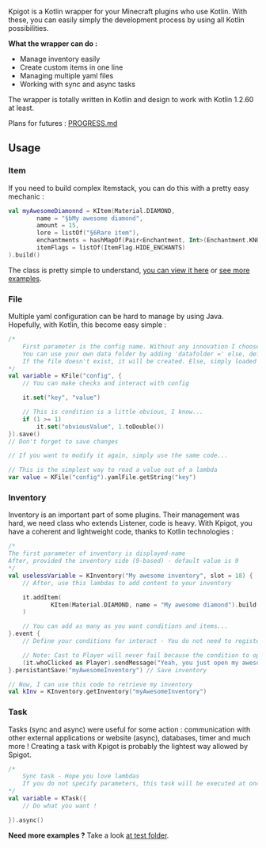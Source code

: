 Kpigot is a Kotlin wrapper for your Minecraft plugins who use Kotlin. With these, you can easily simply the development 
process by using all Kotlin possibilities.

**What the wrapper can do :**
* Manage inventory easily
* Create custom items in one line
* Managing multiple yaml files
* Working with sync and async tasks

The wrapper is totally written in Kotlin and design to work with Kotlin 1.2.60 at least.

Plans for futures : [PROGRESS.md](PROGRESS.md)

## Usage

### Item

If you need to build complex Itemstack, you can do this with a pretty easy mechanic :
```kotlin
val myAwesomeDiamonnd = KItem(Material.DIAMOND,
        name = "§bMy awesome diamond",
        amount = 15,
        lore = listOf("§6Rare item"),
        enchantments = hashMapOf(Pair<Enchantment, Int>(Enchantment.KNOCKBACK, 5)),
        itemFlags = listOf(ItemFlag.HIDE_ENCHANTS)
).build()
```

The class is pretty simple to understand, [you can view it here](src/main/kotlin/fr/discowzombie/kpigot/tool/KItem.kt) or [see
more examples](src/test/kotlin/fr/discowzombie/kpigot/example/item/Item.kt).

### File

Multiple yaml configuration can be hard to manage by using Java. Hopefully, with Kotlin, this become easy simple :
````kotlin
/*
    First parameter is the config name. Without any innovation I choose 'config' but fell free to use your own!
    You can use your own data folder by adding 'datafolder =' else, default is used (plugins/Kpigot)
    If the file doesn't exist, it will be created. Else, simply loaded
*/
val variable = KFile("config", {
    // You can make checks and interact with config

    it.set("key", "value")

    // This is condition is a little obvious, I know...
    if (1 >= 1)
        it.set("obviousValue", 1.toDouble())
}).save()
// Don't forget to save changes

// If you want to modify it again, simply use the same code...

// This is the simplest way to read a value out of a lambda
var value = KFile("config").yamlFile.getString("key")
````

### Inventory

Inventory is an important part of some plugins. Their management was hard, we need class who extends Listener, code is heavy. With
Kpigot, you have a coherent and lightweight code, thanks to Kotlin technologies :
```kotlin
/*
The first parameter of inventory is displayed-name
After, provided the inventory side (9-based) - default value is 9
*/
val uselessVariable = KInventory("My awesome inventory", slot = 18) {
    // After, use this lambdas to add content to your inventory

    it.addItem(
            KItem(Material.DIAMOND, name = "My awesome diamond").build()
    )

    // You can add as many as you want conditions and items...
}.event {
    // Define your conditions for interact - You do not need to register your class as Listener, the plugin had done it for you!

    // Note: Cast to Player will never fail because the condition to open inventory require to have a valid player
    (it.whoClicked as Player).sendMessage("Yeah, you just open my awesome inventory !")
}.persistantSave("myAwesomeInventory") // Save inventory

// Now, I can use this code to retrieve my inventory
val kInv = KInventory.getInventory("myAwesomeInventory")
```

### Task

Tasks (sync and async) were useful for some action : communication with other external applications or website (async), 
databases, timer and much more ! Creating a task with Kpigot is probably the lightest way allowed by Spigot.
```kotlin
/*
    Sync task - Hope you love lambdas
    If you do not specify parameters, this task will be executed at once
*/
val variable = KTask({
    // Do what you want !

}).async()
```

**Need more examples ?** Take a look [at test folder](src/test/kotlin/fr/discowzombie/kpigot/example).